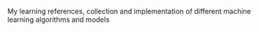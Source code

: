 My learning references, collection and implementation of different machine learning algorithms and models
